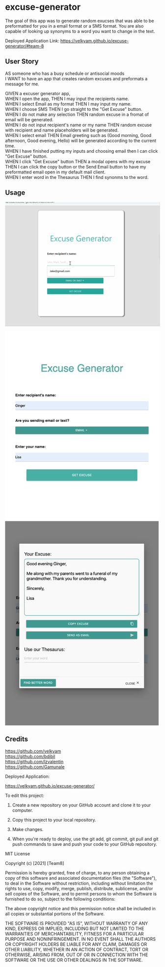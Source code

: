 # excuse-generator
The goal of this app was to generate random exucses that was able to be preformatted for you in a email format or a SMS format. You are also capable of looking up synonyms to a word you want to change in the text. 

Deployed Application Link: 
https://velkyam.github.io/excuse-generator/#team-8

## User Story 
AS someone who has a busy schedule or antisocial moods<br>
I WANT to have an app that creates random excuses and preformats a message for me.<br>

GIVEN a excuser generator app,<br>
WHEN I open the app, THEN I may input the recipients name. <br>
WHEN I select Email as my format THEN I may input my name.<br>
WHEN I choose SMS THEN I go straight to the "Get Excuse" button.<br>
WHEN I do not make any selection THEN random excuse in a fromat of email will be generated.<br>
WHEN I do not input recipient's name or my name THEN random excuse with recipient and name placeholders will be generated.<br>
WHEN I select email THEN Email greeting such as (Good morning, Good afternoon, Good evening, Hello) will be generated according to the current time.<br>
WHEN I have finished putting my inputs and choosing email then I can click "Get Excuse" button. <br>
WHEN I click "Get Excuse" button THEN a modal opens with my excuse THEN I can click the copy button or the Send Email button to have my preformatted email open in my default mail client. <br>
WHEN I enter word in the Thesaurus THEN I find synonms to the word. <br>

## Usage

![app](assets/images/firstgif.gif)


<img src="assets/images/screen2.png" alt="home_screenshot" width="500"/>
<img src="assets/images/screen3.png" alt="modal_screenshot" width="500"/>    


## Credits 
https://github.com/velkyam<br>
https://github.com/bdibil<br>
https://github.com/lzvalentin<br>
https://github.com/Gamunale<br>


Deployed Application:

https://velkyam.github.io/excuse-generator/



To edit this project:

1. Create a new repository on your GitHub account and clone it to your computer.

2. Copy this project to your local repository.

3. Make changes.

4. When you're ready to deploy, use the git add, git commit, git pull and git push commands to save and push your code to your GitHub repository.



MIT License

Copyright (c) [2021] [Team8]

Permission is hereby granted, free of charge, to any person obtaining a copy of this software and associated documentation files (the "Software"), to deal in the Software without restriction, including without limitation the rights to use, copy, modify, merge, publish, distribute, sublicense, and/or sell copies of the Software, and to permit persons to whom the Software is furnished to do so, subject to the following conditions:

The above copyright notice and this permission notice shall be included in all copies or substantial portions of the Software.

THE SOFTWARE IS PROVIDED "AS IS", WITHOUT WARRANTY OF ANY KIND, EXPRESS OR IMPLIED, INCLUDING BUT NOT LIMITED TO THE WARRANTIES OF MERCHANTABILITY, FITNESS FOR A PARTICULAR PURPOSE AND NONINFRINGEMENT. IN NO EVENT SHALL THE AUTHORS OR COPYRIGHT HOLDERS BE LIABLE FOR ANY CLAIM, DAMAGES OR OTHER LIABILITY, WHETHER IN AN ACTION OF CONTRACT, TORT OR OTHERWISE, ARISING FROM, OUT OF OR IN CONNECTION WITH THE SOFTWARE OR THE USE OR OTHER DEALINGS IN THE SOFTWARE.
